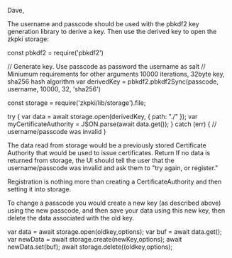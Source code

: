 Dave,

The username and passcode should be used with the pbkdf2 key generation library to derive a key. Then use the derived key to open the zkpki storage:

const pbkdf2 = require('pbkdf2')

// Generate key. Use passcode as password the username as salt
// Miniumum requirements for other arguments 10000 iterations, 32byte key, sha256 hash algorithm
var derivedKey = pbkdf2.pbkdf2Sync(passcode, username, 10000, 32, 'sha256')

const storage = require('zkpki/lib/storage').file;

try {
   var data = await storage.open(derivedKey, { path: "./" });
   var myCertificateAuthority = JSON.parse(await data.get());
}
catch (err) {
   // username/passcode was invalid
}

The data read from storage would be a previously stored Certificate Authority that would be used to issue certificates.   Return If no data is returned from storage, the UI should tell the user that the username/passcode was invalid and ask them to "try again, or register."  

Registration is nothing more than creating a CertificateAuthority and then setting it into  storage. 

To change a passcode you would create a new key (as described above) using the new passcode, and then save your data using this new key, then delete the data associated with the old key.

var data = await storage.open(oldkey,options);
var buf = await data.get();
var newData = await storage.create(newKey,options);
await newData.set(buf);
await storage.delete((oldkey,options);